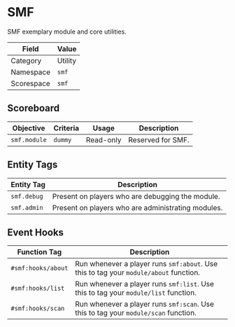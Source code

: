 # SMF
SMF exemplary module and core utilities.

Field       | Value
----------- | -----
Category    | Utility
Namespace   | `smf`
Scorespace  | `smf`

## Scoreboard
Objective       | Criteria  | Usage     | Description
--------------- | --------- | --------- | -----------
`smf.module`    | `dummy`   | Read-only | Reserved for SMF.

## Entity Tags
Entity Tag  | Description
----------- | -----------
`smf.debug` | Present on players who are debugging the module.
`smf.admin` | Present on players who are administrating modules.

## Event Hooks
Function Tag        | Description
------------------- | -----------
`#smf:hooks/about`  | Run whenever a player runs `smf:about`. Use this to tag your `module/about` function.
`#smf:hooks/list`   | Run whenever a player runs `smf:list`. Use this to tag your `module/list` function.
`#smf:hooks/scan`   | Run whenever a player runs `smf:scan`. Use this to tag your `module/scan` function.
